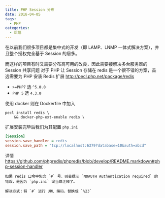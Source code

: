 ```yaml
---
title: PHP Session 分布
date: 2018-04-05
tags:
  - PHP
categories:
  - 后端
---
```


在以前我们很多项目都是集中式的开发（即 LAMP、LNMP 一体式解决方案），并且整个授权完全基于 Session 的居多。

而这样的项目有时又需要分布高可用的改良，因此需要接解决多台服务器的 Session 共享问题
对于 PHP 让 Session 存储在 redis 是一个很不错的方案，首选需要为 PHP 安装 Redis 扩展 http://pecl.php.net/package/redis

- `>=PHP7` 选 `^5.0.0`
- `PHP 5` 选 `4.3.0`

使用 docker 则在 Dockerfile 中加入

```shell
pecl install redis \
    && docker-php-ext-enable redis \
```

扩展安装完毕后我们为其配置 `php.ini`

```ini
[Session]
session.save_handler = redis
session.save_path = "tcp://localhost:6379?database=10&auth=abcd"
```

详情 https://github.com/phpredis/phpredis/blob/develop/README.markdown#php-session-handler

```
如果 redis 口令中包含 `#` 号，则会提示 `NOAUTH Authentication required` 的错误，是因为 `php.ini` 误当成注释了。

解决方式：将 `#` 进行 URL 编码，替换成 `%23`
```
